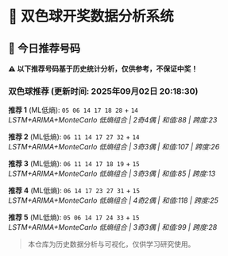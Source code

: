 # 🎯 双色球开奖数据分析系统

<!-- BEGIN:recommendations -->
## 🎯 今日推荐号码

**⚠️ 以下推荐号码基于历史统计分析，仅供参考，不保证中奖！**

### 双色球推荐 (更新时间: 2025年09月02日 20:18:30)

**推荐 1** (ML低熵): `05 06 14 17 18 28` + `14`  
*LSTM+ARIMA+MonteCarlo 低熵组合 | 2奇4偶 | 和值:88 | 跨度:23*

**推荐 2** (ML低熵): `06 11 14 17 27 32` + `14`  
*LSTM+ARIMA+MonteCarlo 低熵组合 | 3奇3偶 | 和值:107 | 跨度:26*

**推荐 3** (ML低熵): `06 11 14 17 18 19` + `15`  
*LSTM+ARIMA+MonteCarlo 低熵组合 | 3奇3偶 | 和值:85 | 跨度:13*

**推荐 4** (ML低熵): `06 14 17 23 27 31` + `15`  
*LSTM+ARIMA+MonteCarlo 低熵组合 | 4奇2偶 | 和值:118 | 跨度:25*

**推荐 5** (ML低熵): `05 06 14 17 24 33` + `15`  
*LSTM+ARIMA+MonteCarlo 低熵组合 | 3奇3偶 | 和值:99 | 跨度:28*

<!-- END:recommendations -->















> 本仓库为历史数据分析与可视化，仅供学习研究使用。
